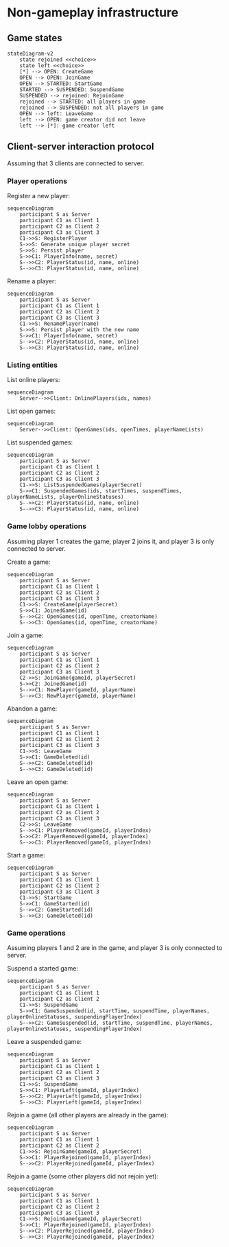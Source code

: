 # Non-gameplay infrastructure

## Game states

```mermaid
stateDiagram-v2
    state rejoined <<choice>>
    state left <<choice>>
    [*] --> OPEN: CreateGame
    OPEN --> OPEN: JoinGame
    OPEN --> STARTED: StartGame
    STARTED --> SUSPENDED: SuspendGame
    SUSPENDED --> rejoined: RejoinGame
    rejoined --> STARTED: all players in game
    rejoined --> SUSPENDED: not all players in game
    OPEN --> left: LeaveGame
    left --> OPEN: game creator did not leave
    left --> [*]: game creator left
```

## Client-server interaction protocol

Assuming that 3 clients are connected to server.

### Player operations

Register a new player:
```mermaid
sequenceDiagram
    participant S as Server
    participant C1 as Client 1
    participant C2 as Client 2
    participant C3 as Client 3
    C1->>S: RegisterPlayer
    S->>S: Generate unique player secret
    S->>S: Persist player
    S->>C1: PlayerInfo(name, secret)
    S-->>C2: PlayerStatus(id, name, online)
    S-->>C3: PlayerStatus(id, name, online)
```

Rename a player:
```mermaid
sequenceDiagram
    participant S as Server
    participant C1 as Client 1
    participant C2 as Client 2
    participant C3 as Client 3
    C1->>S: RenamePlayer(name)
    S->>S: Persist player with the new name
    S->>C1: PlayerInfo(name, secret)
    S-->>C2: PlayerStatus(id, name, online)
    S-->>C3: PlayerStatus(id, name, online)
```

### Listing entities

List online players:
```mermaid
sequenceDiagram
    Server-->>Client: OnlinePlayers(ids, names)
```

List open games:
```mermaid
sequenceDiagram
    Server-->>Client: OpenGames(ids, openTimes, playerNameLists)
```

List suspended games:
```mermaid
sequenceDiagram
    participant S as Server
    participant C1 as Client 1
    participant C2 as Client 2
    participant C3 as Client 3
    C1->>S: ListSuspendedGames(playerSecret)
    S->>C1: SuspendedGames(ids, startTimes, suspendTimes, playerNameLists, playerOnlineStatuses)
    S-->>C2: PlayerStatus(id, name, online)
    S-->>C3: PlayerStatus(id, name, online)
```

### Game lobby operations

Assuming player 1 creates the game, player 2 joins it, and player 3 is only connected to server.

Create a game:
```mermaid
sequenceDiagram
    participant S as Server
    participant C1 as Client 1
    participant C2 as Client 2
    participant C3 as Client 3
    C1->>S: CreateGame(playerSecret)
    S->>C1: JoinedGame(id)
    S-->>C2: OpenGames(id, openTime, creatorName)
    S-->>C3: OpenGames(id, openTime, creatorName)
```

Join a game:
```mermaid
sequenceDiagram
    participant S as Server
    participant C1 as Client 1
    participant C2 as Client 2
    participant C3 as Client 3
    C2->>S: JoinGame(gameId, playerSecret)
    S->>C2: JoinedGame(id)
    S-->>C1: NewPlayer(gameId, playerName)
    S-->>C3: NewPlayer(gameId, playerName)
```

Abandon a game:
```mermaid
sequenceDiagram
    participant S as Server
    participant C1 as Client 1
    participant C2 as Client 2
    participant C3 as Client 3
    C1->>S: LeaveGame
    S->>C1: GameDeleted(id)
    S-->>C2: GameDeleted(id)
    S-->>C3: GameDeleted(id)
```

Leave an open game:
```mermaid
sequenceDiagram
    participant S as Server
    participant C1 as Client 1
    participant C2 as Client 2
    participant C3 as Client 3
    C2->>S: LeaveGame
    S-->>C1: PlayerRemoved(gameId, playerIndex)
    S->>C2: PlayerRemoved(gameId, playerIndex)
    S-->>C3: PlayerRemoved(gameId, playerIndex)
```

Start a game:
```mermaid
sequenceDiagram
    participant S as Server
    participant C1 as Client 1
    participant C2 as Client 2
    participant C3 as Client 3
    C1->>S: StartGame
    S->>C1: GameStarted(id)
    S-->>C2: GameStarted(id)
    S-->>C3: GameDeleted(id)
```

### Game operations

Assuming players 1 and 2 are in the game, and player 3 is only connected to server.

Suspend a started game:
```mermaid
sequenceDiagram
    participant S as Server
    participant C1 as Client 1
    participant C2 as Client 2
    C1->>S: SuspendGame
    S->>C1: GameSuspended(id, startTime, suspendTime, playerNames, playerOnlineStatuses, suspendingPlayerIndex)
    S-->>C2: GameSuspended(id, startTime, suspendTime, playerNames, playerOnlineStatuses, suspendingPlayerIndex)
```

Leave a suspended game:
```mermaid
sequenceDiagram
    participant S as Server
    participant C1 as Client 1
    participant C2 as Client 2
    participant C3 as Client 3
    C1->>S: SuspendGame
    S->>C1: PlayerLeft(gameId, playerIndex)
    S-->>C2: PlayerLeft(gameId, playerIndex)
    S-->>C3: PlayerLeft(gameId, playerIndex)
```

Rejoin a game (all other players are already in the game):
```mermaid
sequenceDiagram
    participant S as Server
    participant C1 as Client 1
    participant C2 as Client 2
    C1->>S: RejoinGame(gameId, playerSecret)
    S->>C1: PlayerRejoined(gameId, playerIndex)
    S-->>C2: PlayerRejoined(gameId, playerIndex)
```

Rejoin a game (some other players did not rejoin yet):
```mermaid
sequenceDiagram
    participant S as Server
    participant C1 as Client 1
    participant C2 as Client 2
    participant C3 as Client 3
    C1->>S: RejoinGame(gameId, playerSecret)
    S->>C1: PlayerRejoined(gameId, playerIndex)
    S-->>C2: PlayerRejoined(gameId, playerIndex)
    S-->>C3: PlayerRejoined(gameId, playerIndex)
```
